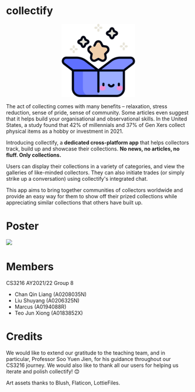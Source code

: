 # collectify

<p align="center">
    <img src="logo.png" alt="logo" width="200" margin="auto"/>
</p>

The act of collecting comes with many benefits – relaxation, stress reduction, sense of pride, sense of community. Some articles even suggest that it helps build your organisational and observational skills. In the United States, a study found that 42% of millennials and 37% of Gen Xers collect physical items as a hobby or investment in 2021.

Introducing collectify, a **dedicated cross-platform app** that helps collectors track, build up and showcase their collections. **No news, no articles, no fluff. Only collections.**

Users can display their collections in a variety of categories, and view the galleries of like-minded collectors. They can also initiate trades (or simply strike up a conversation) using collectify's integrated chat. 

This app aims to bring together communities of collectors worldwide and provide an easy way for them to show off their prized collections while appreciating similar collections that others have built up.

# Poster
![](g8-poster.gif)

# Members
CS3216 AY2021/22 Group 8

* Chan Qin Liang (A0208035N)
* Liu Shuyang (A0206325N)
* Marcus (A0194088R)
* Teo Jun Xiong (A0183852X)

# Credits
We would like to extend our gratitude to the teaching team, and in particular, Professor Soo Yuen Jien, for his guidance throughout our CS3216 journey. We would also like to thank all our users for helping us iterate and polish collectify! 😊

Art assets thanks to Blush, Flaticon, LottieFiles.
